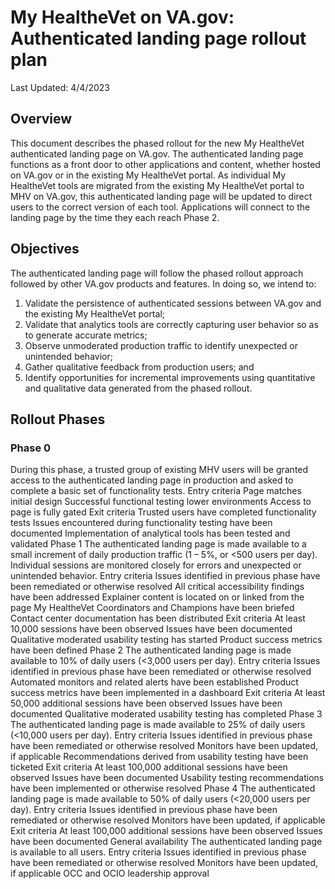 # My HealtheVet on VA.gov: Authenticated landing page rollout plan

Last Updated: 4/4/2023

## Overview
This document describes the phased rollout for the new My HealtheVet authenticated landing page on VA.gov. The authenticated landing page functions as a front door to other applications and content, whether hosted on VA.gov or in the existing My HealtheVet portal. As individual My HealtheVet tools are migrated from the existing My HealtheVet portal to MHV on VA.gov, this authenticated landing page will be updated to direct users to the correct version of each tool. Applications will connect to the landing page by the time they each reach Phase 2. 

## Objectives
The authenticated landing page will follow the phased rollout approach followed by other VA.gov products and features. In doing so, we intend to:
1. Validate the persistence of authenticated sessions between VA.gov and the existing My HealtheVet portal;
2. Validate that analytics tools are correctly capturing user behavior so as to generate accurate metrics;
3. Observe unmoderated production traffic to identify unexpected or unintended behavior;
4. Gather qualitative feedback from production users; and
5. Identify opportunities for incremental improvements using quantitative and qualitative data generated from the phased rollout.

## Rollout Phases

### Phase 0
During this phase, a trusted group of existing MHV users will be granted access to the authenticated landing page in production and asked to complete a basic set of functionality tests.
Entry criteria
Page matches initial design
Successful functional testing lower environments
Access to page is fully gated
Exit criteria
Trusted users have completed functionality tests
Issues encountered during functionality testing have been documented
Implementation of analytical tools has been tested and validated
Phase 1 
The authenticated landing page is made available to a small increment of daily production traffic (1 – 5%, or <500 users per day). Individual sessions are monitored closely for errors and unexpected or unintended behavior.
Entry criteria
Issues identified in previous phase have been remediated or otherwise resolved
All critical accessibility findings have been addressed 
Explainer content is located on or linked from the page
My HealtheVet Coordinators and Champions have been briefed
Contact center documentation has been distributed
Exit criteria
At least 10,000 sessions have been observed
Issues have been documented
Qualitative moderated usability testing has started
Product success metrics have been defined
Phase 2
The authenticated landing page is made available to 10% of daily users (<3,000 users per day). 
Entry criteria
Issues identified in previous phase have been remediated or otherwise resolved
Automated monitors and related alerts have been established
Product success metrics have been implemented in a dashboard
Exit criteria
At least 50,000 additional sessions have been observed
Issues have been documented
Qualitative moderated usability testing has completed
Phase 3
The authenticated landing page is made available to 25% of daily users (<10,000 users per day).
Entry criteria
Issues identified in previous phase have been remediated or otherwise resolved
Monitors have been updated, if applicable
Recommendations derived from usability testing have been ticketed
Exit criteria
At least 100,000 additional sessions have been observed
Issues have been documented
Usability testing recommendations have been implemented or otherwise resolved
Phase 4
The authenticated landing page is made available to 50% of daily users (<20,000 users per day).
Entry criteria
Issues identified in previous phase have been remediated or otherwise resolved
Monitors have been updated, if applicable
Exit criteria
At least 100,000 additional sessions have been observed
Issues have been documented
General availability
The authenticated landing page is available to all users.
Entry criteria
Issues identified in previous phase have been remediated or otherwise resolved
Monitors have been updated, if applicable
OCC and OCIO leadership approval
